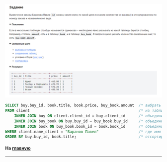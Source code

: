 

<img src="../art/2.4.3.task.png" alt="solution" >

```sql 
SELECT buy.buy_id, book.title, book.price, buy_book.amount  /* выбрать данные */
FROM client                                                 /* из таблицы */
	INNER JOIN buy ON client.client_id = buy.client_id      /* объединить с таблицей где номер клиента совпадают */
    INNER JOIN buy_book ON buy.buy_id = buy_book.buy_id     /* объединить с таблицей где номер книги совпадают */
    INNER JOIN book ON buy_book.book_id = book.book_id      /* объединить с таблицей где номер книги совпадают */
WHERE client.name_client = "Баранов Павел"                  /* где имя клиента = */
ORDER BY buy.buy_id, book.title;                            /* отсортировать по номеру заказа и названиям книг */
```


#### На [главную](https://github.com/BEPb/stepik_sql#readme)

---


